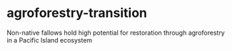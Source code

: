 # agroforestry-transition
Non-native fallows hold high potential for restoration through agroforestry in a Pacific Island ecosystem
